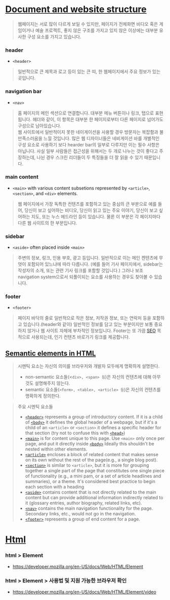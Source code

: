 # [Document and website structure](https://developer.mozilla.org/en-US/docs/Learn/HTML/Introduction_to_HTML/Document_and_website_structure)

> 웹페이지는 서로 많이 다르게 보일 수 있지만, 페이지가 전체화면 비디오 혹은 게임이거나 예술 프로젝트, 좋지 않은 구조를 가지고 있지 않은 이상에는 대부분 유사한 구성 요소를 가지고 있습니다.

### header

- `<header>`

> 일반적으로 큰 제목과 로고 등이 있는 큰 띠, 한 웹페이지에서 주요 정보가 있는 곳입니다.

### navigation bar

- `<nav>`

> 홈 페이지의 메인 섹션으로 연결합니다. 대부분 메뉴 버튼이나 링크, 탭으로 표현됩니다. 헤더와 같이, 이 항목은 대부분 한 페이지로부터 다른 페이지로 넘어가도 구성으로 남아있습니다.  
> 웹 사이트에서 일반적이지 못한 네이게이션을 사용할 경우 방문자는 복잡함과 불만족스러움을 느낄 것입니다. 많은 웹 디자이너들은 네비게이션 바를 개별적인 구성 요소로 사용하기 보다 hearder bar의 일부로 다루지만 이는 필수 사항은 아닙니다. 사실 일부 사람들은 접근성을 위해서는 두 개로 나누는 것이 좋다고 주장하는데, 나뉜 경우 스크린 리더들이 두 특징들을 더 잘 읽을 수 있기 때문입니다.

### main content

- `<main>` with various content subsetions represented by `<article>`, `<section>`, and `<div>` elements.

> 웹 페이지에서 가장 독특한 컨텐츠를 포함하고 있는 중심의 큰 부분으로 예를 들어, 당신이 보고 싶어하는 비디오, 당신이 읽고 있는 주요 이야기, 당신이 보고 싶어하는 지도, 또는 누스 헤드라인 등이 있습니다. 물론 이 부분은 각 페이지마다 다른 웹 사이트의 한 부분입니다.

### sidebar

- `<aside>` often placed inside `<main>`

> 주변의 정보, 링크, 인용 부호, 광고 등입니다. 일반적으로 이는 메인 켄텐츠에 무엇이 포함되어 있느냐에 따라 다릅니다. (예를 들어 기사 페이지에서, sidebar는 작성자의 소개, 또는 관련 기사 링크를 포함할 것입니다.) 그러나 보조 navigation system으로서 되풀이되는 요소를 사용하는 경우도 찾아볼 수 있습니다.

### footer

- `<footer>`

> 페이지 바닥의 줄로 일반적으로 작은 정보, 저작권 정보, 또는 연락처 등을 포함하고 있습니다.(header와 같이) 일반적인 정보를 담고 있는 부분이지만 보통 중요하지 않거나 웹 사이트 자체에 부차적인 정보입니다. Footer는 또 가끔 [SEO](https://developer.mozilla.org/ko/docs/Glossary/SEO) 목적으로 사용되는데, 인기 컨텐츠 바로가기 링크를 제공합니다.

## [Semantic elements in HTML](https://developer.mozilla.org/en-US/docs/Glossary/Semantics)

> 시멘틱 요소는 자신의 의미를 브라우저와 개발자 모두에게 명확하게 설명한다.
>
> - non-semantic 요소들(<`div>, <span> 등`)은 자신의 컨텐츠에 대해 아무것도 설명해주지 않는다.
> - semantic 요소들(`<form>, <table>, <article> 등`)은 자신의 컨텐츠를 명확하게 정의한다.

> 주요 시멘틱 요소들
>
> - [`<header>`](https://developer.mozilla.org/en-US/docs/Web/HTML/Element/header) represents a group of introductory content. If it is a child of [`<body>`](https://developer.mozilla.org/en-US/docs/Web/HTML/Element/body) it defines the global header of a webpage, but if it's a child of an `<article>` or `<section>` it defines a specific header for that section (try not to confuse this with [`<head>`](https://developer.mozilla.org/en-US/docs/Learn/HTML/Introduction_to_HTML/The_head_metadata_in_HTML))
> - [`<main>`](https://developer.mozilla.org/en-US/docs/Web/HTML/Element/main) is for content unique to this page. Use `<main>` only once per page, and put it directly inside [`<body>`](https://developer.mozilla.org/en-US/docs/Web/HTML/Element/body) Ideally this shouldn't be nested within other elements.
> - [`<article>`](https://developer.mozilla.org/en-US/docs/Web/HTML/Element/article) encloses a block of related content that makes sense on its own without the rest of the page(e.g., a single blog post).
> - [`<section>`](https://developer.mozilla.org/en-US/docs/Web/HTML/Element/section) is similar to `<article>`, but it is more for grouping together a single part of the page that constitutes one single piece of functionality (e.g., a mini pam, or a set of article headlines and summaries), or a theme. It's considered best practice to begin each section with a heading
> - [`<aside>`](https://developer.mozilla.org/en-US/docs/Web/HTML/Element/aside) contains content that is not directly related to the main content but can provide additional information indirectly related to it (glossary entries, author biography, related links, etc).
> - [`<nav>`](https://developer.mozilla.org/en-US/docs/Web/HTML/Element/nav) contains the main navigation functionality for the page. Secondary links, etc., would not go in the navigation.
> - [`<footer>`](https://developer.mozilla.org/en-US/docs/Web/HTML/Element/footer) represents a group of end content for a page.

# [Html](https://developer.mozilla.org/en-US/docs/Web/HTML)

### html > Element

- https://developer.mozilla.org/en-US/docs/Web/HTML/Element

### html > Element > 사용법 및 지원 가능한 브라우저 확인

- https://developer.mozilla.org/en-US/docs/Web/HTML/Element/video
